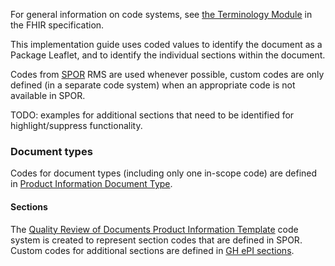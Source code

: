 For general information on code systems, see [the Terminology Module](http://hl7.org/fhir/R5/terminology-module.html) in the FHIR specification.

This implementation guide uses coded values to identify the document as a Package Leaflet, and to identify the individual sections within the document.

Codes from [SPOR](https://spor.ema.europa.eu/sporwi) RMS are used whenever possible, custom codes are only defined (in a separate code system) when an appropriate code is not available in SPOR.

TODO: examples for additional sections that need to be identified for highlight/suppress functionality.

### Document types

Codes for document types (including only one in-scope code) are defined in [Product Information Document Type](CodeSystem-EmaRmsDocTypes.html).

#### Sections

The [Quality Review of Documents Product Information Template](CodeSystem-EmaRmsQrd.html) code system is created to represent section codes that are defined in SPOR. Custom codes for additional sections are defined in [GH ePI sections](CodeSystem-GhEpiSections.html).
